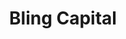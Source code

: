 ---
layout: firm_page
title: "Bling Capital"
id: "blingcap.com"
permalink: "/blingcapitalblingcap.com/"
website: "https://www.blingcap.com"
offices: "San Jose (United States), New York (United States), California (United States)"
investment_stages: "Seed, Series A"
portfolio_companies: "Lyft, Palantir, Lucidchart, Udemy, Gusto, GitLab, Instacart, Square, Airtable, Parse, Future Advisor, Everlane, Hellosign, Beautylish, Quartzy, Citus Data, Pindrop, Remind, DogVacay, Quora, Indiegogo, Lever, Tubular, Periscope Data, Chewse, ThirdLove, Honeybook, VTS, Zenefits, Gobble, PagerDuty, Plastiq, Wattpad, Quantopian, Plum, Canary, Caption Health, Webflow, Breeze, Proper, Gallant, Somewear, GatherAI, Foxpass, Proxxi, Actuate, Jiffy, Printify, Alcove, Tone, Edify, Mobot, geologie, Cell Vault, Alltrue, Forward, Lime, Vetted, RxDefine, oooh, Daily Doctor, Vise, Hermeus, Birdy Grey, Monkeylearn, Elemy, NuBrakes, Actiondesk, Bravely, Honeycomb, PrizePool, Vendition, Capitalize, Commanddot, Tinycare, Whiz, Agora, Grata, Capchase, Opus, Veho, Ravacan, Kolors, Companion, Hellometer, inFeedo, HomePace, SilverTree, GoodTrust, Tempo, Bainbridge, Prive, Ignition, Modal, Treet, OpenStore, Dorsal, Blaze, Reside Health, Fuse, Beaubble, Vista, Amae Health, Tagado, Forte, Sunbound, Tastenote, Rally, Lyte, Kodif, Aware, Fountain, Payabli, Coverdash, Enclave, Hansa, Modelbit, Noetica, Novellia, PetPair, Taelor, Studyverse, VetVet, Adonis, Wally, Optiversal, DataroomHealth, Nominal, Atrix, Stxt, Unthread, Alma"
portfolio_link: "https://www.blingcap.com/portfolio/"
investment_markets: "SaaS, Consumer Internet, Digital Health, Fintech, Marketplace, Automation, Data Products, Enterprise, Consumer Health, Defense Tech, Frontier Tech"
founded_year: "2018"
description: "Bling Capital is an early-stage venture fund that helps entrepreneurs find product-market fit. They assist companies in both finding and scaling their product-market fit."
linkedin: "https://www.linkedin.com/company/bling-capital"
twitter: "https://twitter.com/bling0"
instagram: ""
team_page: "https://www.blingcap.com/team/"
investor_type: "Venture Capital"
crunchbase: "https://www.crunchbase.com/organization/bling-capital"
pitchbook: "https://pitchbook.com/profiles/investor/234830-98"

# SEO Optimization
meta_title: "Bling Capital - VC Firm - projectstartups.com"
meta_description: "Bling Capital, Bling Capital is an early-stage venture fund that helps entrepreneurs find product-market fit. They assist companies in both finding and scaling their..."
meta_keywords: "Bling Capital, SaaS, Consumer Internet, Digital Health, Fintech, Marketplace, Automation, Data Products, Enterprise, Consumer Health, Defense Tech, Frontier Tech, VC firm, venture capital, startup investor, projectstartups.com"
canonical_url: "https://vc.projectstartups.com/blingcapitalblingcap.com/"
---